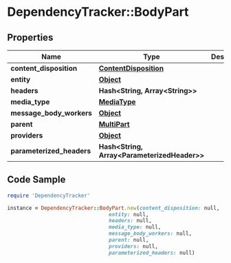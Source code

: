 # DependencyTracker::BodyPart

## Properties

Name | Type | Description | Notes
------------ | ------------- | ------------- | -------------
**content_disposition** | [**ContentDisposition**](ContentDisposition.md) |  | [optional] 
**entity** | [**Object**](.md) |  | [optional] 
**headers** | **Hash&lt;String, Array&lt;String&gt;&gt;** |  | [optional] 
**media_type** | [**MediaType**](MediaType.md) |  | [optional] 
**message_body_workers** | [**Object**](.md) |  | [optional] 
**parent** | [**MultiPart**](MultiPart.md) |  | [optional] 
**providers** | [**Object**](.md) |  | [optional] 
**parameterized_headers** | **Hash&lt;String, Array&lt;ParameterizedHeader&gt;&gt;** |  | [optional] 

## Code Sample

```ruby
require 'DependencyTracker'

instance = DependencyTracker::BodyPart.new(content_disposition: null,
                                 entity: null,
                                 headers: null,
                                 media_type: null,
                                 message_body_workers: null,
                                 parent: null,
                                 providers: null,
                                 parameterized_headers: null)
```


